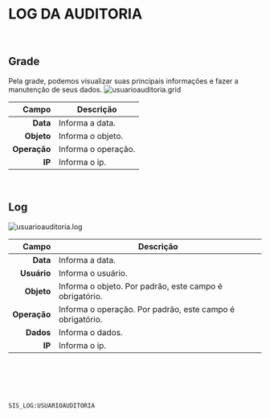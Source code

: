# LOG DA AUDITORIA
<br>

## Grade
Pela grade, podemos visualizar suas principais informações e fazer a manutenção de seus dados.
![usuarioauditoria.grid](https://raw.githubusercontent.com/netforcews/docs-siscom/master/geral/imagens/usuarioauditoria.grid.png)

Campo | Descrição
--:|---
**Data** | Informa a data.
**Objeto** | Informa o objeto.
**Operação** | Informa o operação.
**IP** | Informa o ip.
<br>

## Log
![usuarioauditoria.log](https://raw.githubusercontent.com/netforcews/docs-siscom/master/geral/imagens/usuarioauditoria.log.png)

Campo | Descrição
--:|---
**Data** | Informa a data.
**Usuário** | Informa o usuário.
**Objeto** | Informa o objeto. Por padrão, este campo é obrigatório.
**Operação** | Informa o operação. Por padrão, este campo é obrigatório.
**Dados** | Informa o dados.
**IP** | Informa o ip.
<br>
<br>
<br>
<br>

```SIS_LOG:USUARIOAUDITORIA```
